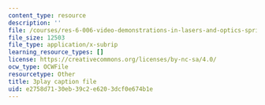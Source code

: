 ```yaml
---
content_type: resource
description: ''
file: /courses/res-6-006-video-demonstrations-in-lasers-and-optics-spring-2008/e2758d7130eb39c2e6203dcf0e674b1e_JYzKNjD1zEU.srt
file_size: 12503
file_type: application/x-subrip
learning_resource_types: []
license: https://creativecommons.org/licenses/by-nc-sa/4.0/
ocw_type: OCWFile
resourcetype: Other
title: 3play caption file
uid: e2758d71-30eb-39c2-e620-3dcf0e674b1e
---
```

